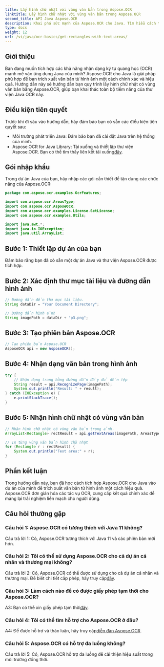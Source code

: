 ```yaml
---
title: Lấy hình chữ nhật với vùng văn bản trong Aspose.OCR
linktitle: Lấy hình chữ nhật với vùng văn bản trong Aspose.OCR
second_title: API Java Aspose.OCR
description: Khai phá sức mạnh của Aspose.OCR cho Java. Tìm hiểu cách trích xuất văn bản từ hình ảnh một cách liền mạch trong hướng dẫn từng bước này. Tải xuống ngay để nhận dạng văn bản hiệu quả.
type: docs
weight: 12
url: /vi/java/ocr-basics/get-rectangles-with-text-areas/
---
```

## Giới thiệu

Bạn đang muốn tích hợp các khả năng nhận dạng ký tự quang học (OCR) mạnh mẽ vào ứng dụng Java của mình? Aspose.OCR cho Java là giải pháp phù hợp để bạn trích xuất văn bản từ hình ảnh một cách chính xác và hiệu quả. Hướng dẫn này sẽ hướng dẫn bạn quy trình lấy hình chữ nhật có vùng văn bản bằng Aspose.OCR, giúp bạn khai thác toàn bộ tiềm năng của thư viện Java OCR này.

## Điều kiện tiên quyết

Trước khi đi sâu vào hướng dẫn, hãy đảm bảo bạn có sẵn các điều kiện tiên quyết sau:

- Môi trường phát triển Java: Đảm bảo bạn đã cài đặt Java trên hệ thống của mình.
-  Aspose.OCR for Java Library: Tải xuống và thiết lập thư viện Aspose.OCR. Bạn có thể tìm thấy liên kết tải xuống[đây](https://releases.aspose.com/ocr/java/).

## Gói nhập khẩu

Trong dự án Java của bạn, hãy nhập các gói cần thiết để tận dụng các chức năng của Aspose.OCR:

```java
package com.aspose.ocr.examples.OcrFeatures;

import com.aspose.ocr.AreasType;
import com.aspose.ocr.AsposeOCR;
import com.aspose.ocr.examples.License.SetLicense;
import com.aspose.ocr.examples.Utils;

import java.awt.*;
import java.io.IOException;
import java.util.ArrayList;
```

## Bước 1: Thiết lập dự án của bạn

Đảm bảo rằng bạn đã có sẵn một dự án Java và thư viện Aspose.OCR được tích hợp.

## Bước 2: Xác định thư mục tài liệu và đường dẫn hình ảnh

```java
// Đường dẫn đến thư mục tài liệu.
String dataDir = "Your Document Directory";

// Đường dẫn hình ảnh
String imagePath = dataDir + "p3.png";
```

## Bước 3: Tạo phiên bản Aspose.OCR

```java
// Tạo phiên bản Aspose.OCR
AsposeOCR api = new AsposeOCR();
```

## Bước 4: Nhận dạng văn bản trong hình ảnh

```java
try {
    // Nhận dạng trang bằng đường dẫn đầy đủ đến tệp
    String result = api.RecognizePage(imagePath);
    System.out.println("Result: " + result);
} catch (IOException e) {
    e.printStackTrace();
}
```

## Bước 5: Nhận hình chữ nhật có vùng văn bản

```java
// Nhận hình chữ nhật có vùng văn bản trong ảnh.
ArrayList<Rectangle> rectResult = api.getTextAreas(imagePath, AreasType.PARAGRAPHS, true);

// In từng vùng văn bản hình chữ nhật
for (Rectangle r : rectResult) {
    System.out.println("Text area:" + r);
}
```

## Phần kết luận

Trong hướng dẫn này, bạn đã học cách tích hợp Aspose.OCR cho Java vào dự án của mình để trích xuất văn bản từ hình ảnh một cách hiệu quả. Aspose.OCR đơn giản hóa các tác vụ OCR, cung cấp kết quả chính xác để mang lại trải nghiệm liền mạch cho người dùng.

## Câu hỏi thường gặp

### Câu hỏi 1: Aspose.OCR có tương thích với Java 11 không?

Câu trả lời 1: Có, Aspose.OCR tương thích với Java 11 và các phiên bản mới hơn.

### Câu hỏi 2: Tôi có thể sử dụng Aspose.OCR cho cả dự án cá nhân và thương mại không?

 Câu trả lời 2: Có, Aspose.OCR có thể được sử dụng cho cả dự án cá nhân và thương mại. Để biết chi tiết cấp phép, hãy truy cập[đây](https://purchase.aspose.com/buy).

### Câu hỏi 3: Làm cách nào để có được giấy phép tạm thời cho Aspose.OCR?

 A3: Bạn có thể xin giấy phép tạm thời[đây](https://purchase.aspose.com/temporary-license/).

### Câu hỏi 4: Tôi có thể tìm hỗ trợ cho Aspose.OCR ở đâu?

 A4: Để được hỗ trợ và thảo luận, hãy truy cập[diễn đàn Aspose.OCR](https://forum.aspose.com/c/ocr/16).

### Câu hỏi 5: Aspose.OCR có hỗ trợ đa luồng không?

Câu trả lời 5: Có, Aspose.OCR hỗ trợ đa luồng để cải thiện hiệu suất trong môi trường đồng thời.
